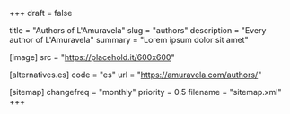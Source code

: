+++
draft = false

title = "Authors of L'Amuravela"
slug = "authors"
description = "Every author of L'Amuravela"
summary = "Lorem ipsum dolor sit amet"

[image]
    src = "https://placehold.it/600x600"

[alternatives.es]
    code = "es"
    url = "https://amuravela.com/authors/"

[sitemap]
  changefreq = "monthly"
  priority = 0.5
  filename = "sitemap.xml"
+++